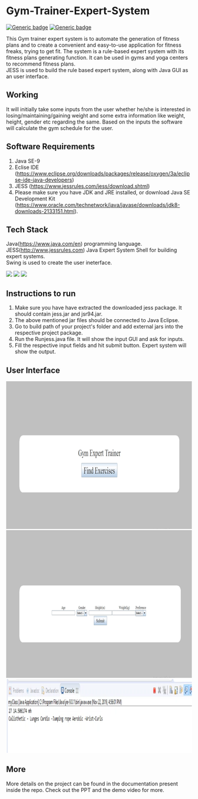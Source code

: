# Gym-Trainer-Expert-System

[![Generic badge](https://img.shields.io/badge/ARTIFICIAL-INTELLIGENCE-green)](https://shields.io/)
[![Generic badge](https://img.shields.io/badge/EXPERT-SYSTEM-green)](https://shields.io/)

This Gym trainer expert system is to automate the generation of fitness plans and to create a convenient and easy-to-use application for fitness freaks, trying to get fit. The system is a rule-based expert system with its fitness plans generating function. It can be used in gyms and yoga centers to recommend fitness plans.<br/>
JESS is used to build the rule based expert system, along with Java GUI as an user interface.

## Working

It will initially take some inputs from the user whether he/she is interested in losing/maintaining/gaining weight and some extra information like weight, height, gender etc regarding the same. Based on the inputs the software will calculate the gym schedule for the user.

## Software Requirements

1) Java SE-9<br/>
2) Eclise IDE (https://www.eclipse.org/downloads/packages/release/oxygen/3a/eclipse-ide-java-developers)<br/>
3) JESS (https://www.jessrules.com/jess/download.shtml)
4) Please make sure you have JDK and JRE installed, or download Java SE Development Kit (https://www.oracle.com/technetwork/java/javase/downloads/jdk8-downloads-2133151.html). 

## Tech Stack
Java(https://www.java.com/en) programming language.<br/>
JESS(http://www.jessrules.com) Java Expert System Shell for building expert systems.<br/>
Swing is used to create the user ineterface. <br/>

![](https://img.shields.io/badge/Language-JESS-blue)
![](https://img.shields.io/badge/Language-Java-blue)
![](https://img.shields.io/badge/Language-Swing-blue)

## Instructions to run
1) Make sure you have have extracted the downloaded jess package. It should contain jess.jar and jsr94.jar. <br/>
2) The above mentioned jar files should be connected to Java Eclipse.<br/>
3) Go to build path of your project's folder and add external jars into the respective project package.<br/>
4) Run the Runjess.java file. It will show the input GUI and ask for inputs.<br/>
5) Fill the respective input fields and hit submit button. Expert system will show the output.<br/>

## User Interface

<img src="Images/R1.png" alt="drawing" width="800" height="400"/>
<img src="Images/R2.png" alt="drawing" width="800" height="400"/>
<img src="Images/R3.png" alt="drawing" width="800" height="200"/>

## More
More details on the project can be found in the documentation present inside the repo. Check out the PPT and the demo video for more.


